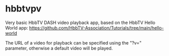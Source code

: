 # hbbtvpv

Very basic HbbTV DASH video playback app, based on the HbbTV Hello World app: https://github.com/HbbTV-Association/Tutorials/tree/main/hello-world

The URL of a video for playback can be specified using the "?v=" parameter, otherwise a default video will be played.
